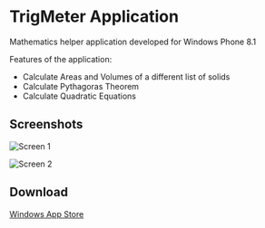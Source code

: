 # TrigMeter Application

Mathematics helper application developed for Windows Phone 8.1


Features of the application: 
- Calculate Areas and Volumes of a different list of solids 
- Calculate Pythagoras Theorem 
- Calculate Quadratic Equations

## Screenshots

![Screen 1](https://store-images.s-microsoft.com/image/apps.4725.13510798882954159.421cfecf-a993-4a8d-9bf2-c04ff7dbab04.1b0ca170-b20b-4077-a2b1-233fd7f41e97?w=712&h=400&mode=letterbox&background=black)

![Screen 2](https://store-images.s-microsoft.com/image/apps.17325.13510798882954159.4b8bea4e-e32e-45fc-9856-b791f45b20cc.069eaba0-dce5-49e9-b151-40c41f2a1926?w=712&h=400&mode=letterbox&background=black)

## Download
[Windows App Store](http://www.windowsphone.com/store/app/trigmeter/5e87d72e-1321-4b76-865a-43d8896ab87f)
